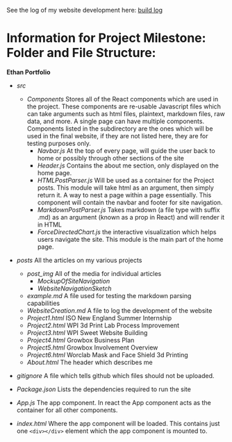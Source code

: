 See the log of my website development here: <a href="posts\WebsiteCreation.md">build log</a>

# Information for Project Milestone: Folder and File Structure:
**Ethan Portfolio**
* *src*
    * *Components* Stores all of the React components which are used in the project. These components are re-usable Javascript files which can take arguments such as html files, plaintext, markdown files, raw data, and more. A single page can have multiple components. Components listed in the subdirectory are the ones which will be used in the final website, if they are not listed here, they are for testing purposes only.
        * *Navbar.js* At the top of every page, will guide the user back to home or possibly through other sections of the site
        * *Header.js* Contains the about me section, only displayed on the home page. 
        * *HTMLPostParser.js* Will be used as a container for the Project posts. This module will take html as an argument, then simply return it. A way to nest a page within a page essentially. This component will contain the navbar and footer for site navigation. 
        * *MarkdownPostParser.js* Takes markdown (a file type with suffix .md) as an argument (known as a prop in React) and will render it in HTML
        * *ForceDirectedChart.js* the interactive visualization which helps users navigate the site. This module is the main part of the home page. 
 
* *posts* All the articles on my various projects
    * *post_img* All of the media for individual articles
        * *MockupOfSiteNavigation*
        * *WebsiteNavigationSketch*
    * *example.md* A file used for testing the markdown parsing capabilities
    * *WebsiteCreation.md* A file to log the development of the website
    * *Project1.html* ISO New England Summer Internship 
    * *Project2.html* WPI 3d Print Lab Process Improvement
    * *Project3.html* WPI Sweet Website Building
    * *Project4.html* Growbox Business Plan
    * *Project5.html* Growbox Involvement Overview
    * *Project6.html* Worclab Mask and Face Shield 3d Printing
    * *About.html* The header which describes me

* *gitignore* A file which tells github which files should not be uploaded. 
* *Package.json* Lists the dependencies required to run the site
* *App.js* The app component. In react the App component acts as the container for all other components.
* *index.html* Where the app component will be loaded. This contains just one `<div></div>` element which the app component is mounted to. 